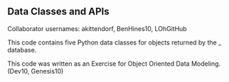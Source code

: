 ## Data Classes and APIs

Collaborator usernames: akittendorf, BenHines10, LOhGitHub

This code contains five Python data classes for objects returned by the _ database.

This code was written as an Exercise for Object Oriented Data Modeling.
(Dev10, Genesis10)